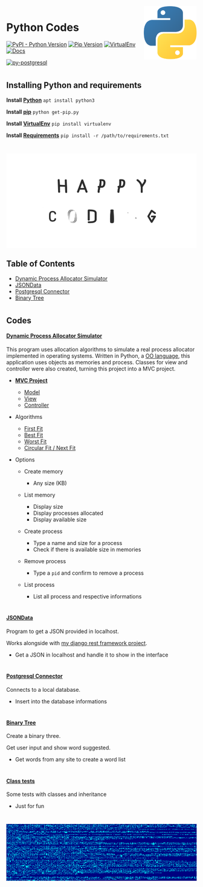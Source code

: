 <img align="right" width="140" height="140" src="/others/media/python_snake_logo.png">

# Python Codes

[![PyPI - Python Version](https://img.shields.io/pypi/pyversions/Django.svg)](https://www.python.org/downloads/) [![Pip Version](https://warehouse-camo.cmh1.psfhosted.org/cd7ef4975d71b4a87a35b3c01b5b1ec8481c4549/68747470733a2f2f696d672e736869656c64732e696f2f707970692f762f7069702e737667)](https://pypi.org/project/pip/) [![VirtualEnv](https://img.shields.io/badge/virtualenv-16.0.0-blue.svg)](https://virtualenv.pypa.io/en/stable/changes/#id1) [![Docs](https://img.shields.io/badge/docs-check%20out-brightgreen.svg)](https://docs.python.org/3/)

[![py-postgresql](https://img.shields.io/badge/py--postgresql-1.2.1-green.svg)](https://pypi.org/project/py-postgresql/1.2.1/)


# 

## Installing Python and requirements

**Install [Python](https://www.python.org/)** `apt install python3`

**Install [pip](https://pypi.org/project/pip/)** `python get-pip.py`

**Install [VirtualEnv](https://virtualenv.pypa.io/en/stable/)** `pip install virtualenv`

**Install [Requirements](requirements.txt)** `pip install -r /path/to/requirements.txt`

# 

# <img align="center" width="887" height="250" src="/others/media/coding.gif">


## Table of Contents

   * [Dynamic Process Allocator Simulator](#dynamic-process-allocator-simulator)
   * [JSONData](#jsondata)
   * [Postgresql Connector](#postgresql-connector)
   * [Binary Tree](#binary-tree)

# 

## Codes

#### [Dynamic Process Allocator Simulator](https://github.com/eduschadesoares/pythonCodes/tree/master/pythonCodes/Dynamic%20Process%20Allocator%20Simulator)
  This program uses allocation algorithms to simulate a real process allocator implemented in operating systems. Written in Python, a [OO language](https://docs.python.org/3.3/tutorial/classes.html#classes), this application uses objects as memories and process. Classes for view and controller were also created, turning this project into a MVC project.
  
  * **[MVC Project](https://developer.mozilla.org/en-US/docs/Web/Apps/Fundamentals/Modern_web_app_architecture/MVC_architecture)**
  	* [Model](https://github.com/eduschadesoares/pythonCodes/tree/master/pythonCodes/Dynamic%20Process%20Allocator%20Simulator/model)
  	* [View](https://github.com/eduschadesoares/pythonCodes/tree/master/pythonCodes/Dynamic%20Process%20Allocator%20Simulator/view)
  	* [Controller](https://github.com/eduschadesoares/pythonCodes/tree/master/pythonCodes/Dynamic%20Process%20Allocator%20Simulator/controller)
  * Algorithms
	* [First Fit](https://github.com/eduschadesoares/pythonCodes/blob/62c110559557348dfca8e1a9f4d38172d00abcc9/pythonCodes/Dynamic%20Process%20Allocator%20Simulator/model/Memory.py#L85)
	* [Best Fit](https://github.com/eduschadesoares/pythonCodes/blob/62c110559557348dfca8e1a9f4d38172d00abcc9/pythonCodes/Dynamic%20Process%20Allocator%20Simulator/model/Memory.py#L116)
	* [Worst Fit](https://github.com/eduschadesoares/pythonCodes/blob/62c110559557348dfca8e1a9f4d38172d00abcc9/pythonCodes/Dynamic%20Process%20Allocator%20Simulator/model/Memory.py#L172)
	* [Circular Fit / Next Fit](https://github.com/eduschadesoares/pythonCodes/blob/62c110559557348dfca8e1a9f4d38172d00abcc9/pythonCodes/Dynamic%20Process%20Allocator%20Simulator/model/Memory.py#L231)
  * Options
  
  	* Create memory
        * Any size (KB)
    * List memory
        * Display size
        * Display processes allocated
        * Display available size

    * Create process
        * Type a name and size for a process
        * Check if there is available size in memories

    * Remove process
        * Type a `pid` and confirm to remove a process

    * List process
        * List all process and respective informations

# 

#### [JSONData](https://github.com/eduschadesoares/pythonCodes/tree/master/pythonCodes/JSONData)

Program to get a JSON provided in localhost.

Works alongside with [my django rest framework project](https://github.com/eduschadesoares/djangoMusicWebService).

* Get a JSON in localhost and handle it to show in the interface

# 


#### [Postgresql Connector](https://github.com/eduschadesoares/pythonCodes/tree/master/pythonCodes/Postgresql%20Connection)
Connects to a local database.

* Insert into the database informations

#

#### [Binary Tree](https://github.com/eduschadesoares/pythonCodes/tree/master/pythonCodes/Binary%20Tree)
Create a binary three.

Get user input and show word suggested.

* Get words from any site to create a word list

# 

#### [Class tests](https://github.com/eduschadesoares/pythonCodes/tree/master/pythonCodes/Classes)

Some tests with classes and inheritance

* Just for fun

# 

# <img align="center" width="887" height="150" src="/others/media/bluescreen.gif">
